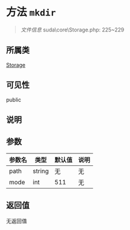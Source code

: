 # 方法 `mkdir`

> *文件信息* suda\core\Storage.php: 225~229

## 所属类 

[Storage](../Storage.md)

## 可见性

public

## 说明



## 参数


| 参数名 | 类型 | 默认值 | 说明 |
|--------|-----|-------|-------|
| path |  string | 无 | 无 |
| mode |  int | 511 | 无 |



## 返回值

无返回值

